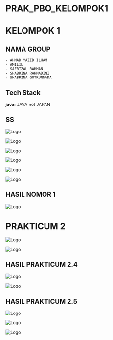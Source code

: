 # PRAK_PBO_KELOMPOK1


# KELOMPOK 1



## NAMA GROUP
    - AHMAD YAZID ILHAM
    - AMILIL
    - SAFRIZAL RAHMAN
    - SHABRINA RAHMADINI
    - SHABRINA QOTRUNNADA



## Tech Stack

**java:** JAVA not JAPAN 


## SS

![Logo](https://blogger.googleusercontent.com/img/b/R29vZ2xl/AVvXsEi0kOAQuqRrbaZMq3BKbw2MXeCZalcQdEWEaEWYSBMoKQFx7DO3Bik_IjzOAlPFPx3N2BGMycxq6hBosBDj9bsok5LXmCqLw_7H_zQjduHUj3SGrlnFBakCI2WRKBH2k-daEinhGyIuXoMPNiUM2y6wdGMClI8twCkOu41bG9dp1NmiLOV3bGAY1GxAVWz3/w513-h272/1.jpg)

![Logo](https://blogger.googleusercontent.com/img/b/R29vZ2xl/AVvXsEhVy8Ro2b8HjAXR3FdP8Bx2LkULLtZj0CTRH0CI_JWIUqpRfYBL9bSuzok3A4zbaaPxTcD8vMFXFbl3FjekIStIEvtjino7yi6b3b5tre6iaJhl1lr8pE3YW5rUowOySQ8w6TFn8jRiSYRAQTHd4SM0JOgYEPysUgd2KLGqa07nyNYrLH_yLcjBO0nNzsW6/w480-h320/2.jpg)

![Logo](https://blogger.googleusercontent.com/img/b/R29vZ2xl/AVvXsEi9uSwg7dWA4HGT8jk9_vm9B5Fbk7IeCmJpx-nP-58Mp3fx8_ze-lMgrufi-qB1F9CqAoIPiHv3QfIhBZx7-E5qynf3wqIzZpX-3Y_c3QDCPzoAnzaUKPK4gEyZdBX6qEIh1gnxvP3xAc0kgNmt6KTvlpY8f_xx-kg0QZWIl1luPszVUiNleNGUULqV3xbb/w434-h221/3.jpg)

![Logo](https://blogger.googleusercontent.com/img/b/R29vZ2xl/AVvXsEh8q88vfJZ6Q5TH9c4bqaPik4u3BHp1_ldfg_9ZZqNw7bqCKvWkN3xzAtJTIJzfkDYwK26pAG9aa40Osj8qJHYkZpJQGjiMBZ5VwZ8HRWXdlQBqBNFhFb6eZ4PAtfA58ACvJePcGkibD04PJROyuqIa3MS27tqYQNzBvBHAxPGYDQtqn9zXBLbnX3Od6BRT/w435-h222/3.jpg)

![Logo](https://blogger.googleusercontent.com/img/b/R29vZ2xl/AVvXsEj7tGJIMmAw2SmFK0ysP5_oaI9Hi1mJkP-DuJskcX2lKFuQlW6WbTZ7_Or5P1jfuX1I2cIC_lt3FmEjpig4qjzgQTefRKiwq5N4m0zXVn3_8gfr7YHTr8wxgYrC1FeoRdBDBdgBu_nm1uRPc5NXYgvdm886NSrj4Yx_JRnRpdWsGIAJFLZlemQ74EuPupIP/w403-h239/4.jpg)

![Logo](https://blogger.googleusercontent.com/img/b/R29vZ2xl/AVvXsEjzmp9ELSoIDSEraFR8GCN3gLLWxKr_KczijcANcwZWiPtdzmFtvlSzzR_QVMXGSFTqMk3oeMeJjYIxns-Zstah6ZPc1IoPZJyZ8A8yUQz2qVemENRvxFrq6PeLgBDheMmqL49WsMd2jE7Pqq64RNdwlHQTlbVzB_J7wE4f84ddFdTonZnOP0XL5CdmYQPJ/w452-h126/5.jpg)

## HASIL NOMOR 1
![Logo](https://blogger.googleusercontent.com/img/b/R29vZ2xl/AVvXsEgahy0-i93y0b-0OpI3VejdFZ4B0BWEmeA82o4YY0H6LzoUFg8MoAd5TdZh9ndl7660vrb5emPgSHujh0rXB65GBSzUstyUmwf50-ZZ7FnuY3W5BNSAMAqR3SgHQ3r63XkDyp5_8EkY6yRmheHdVWIfmY-eonDWr8KuorREEqWwCEDdPC2DLihaDJH9oGkB/w424-h140/6.jpg)



# PRAKTICUM 2
![Logo](https://blogger.googleusercontent.com/img/b/R29vZ2xl/AVvXsEjYnWCl4ks4R7HaaEMLo811H641vmsxjpDCPWTClQkHM4DeHenQ5tQRKCPZFJVj7_CPUrapc9rLNtIDqzfqdFFInmZTMTSPCmkE_357S9rrO6OWCfW9ECRtgEQEs2vEU7JfOXDrgw3T7OnSRkQkz5X8AZ5HFqwyawLco1svgUMiDyhPxGRS8VnxoeimeD3O/w476-h275/8.jpg)

![Logo](https://blogger.googleusercontent.com/img/b/R29vZ2xl/AVvXsEhwU8urMZpDj0x6vLY0EJkIKFYVYoP6XHXcZ_guplZDkXwP48cGXrPUfVblH3qRyvB2oSQdgQ-9LunYjV_NtA90N2XYiakCpaHPJjm___Lo0_LiHmiMz27j9-ImRY0hRiDMbADvzBSQlPPkSjYeH7iV12VwHlcscCiQRUyK0U-cV0jtAT0fEA347Neo-R3w/w426-h177/9.jpg)

## HASIL PRAKTICUM 2.4
![Logo](https://blogger.googleusercontent.com/img/b/R29vZ2xl/AVvXsEjU-0p8z8pxyyomeO2JrfQnCkmG7zi8SVDq6_2ZadaCB9nQn6z_ZHOvOW-U97Dxl3eRPmar7-iq4r0LdwDPInGSou6EhRR8aprEpsf6amEvHQJZJckw_8d1H0UGVG-762UNNqfSEHeJxL8MmCgBq1lmjAmupIp-irz-3PRZySiVmqR89RbzIDXrZaBEx46k/w448-h162/10.jpg)


![Logo](https://blogger.googleusercontent.com/img/b/R29vZ2xl/AVvXsEjFzeK373-tybTPbQ0l8JrFzpIwNQQqfd74E9-3PceqT1Zq9tB2HNF8JPMHLOD4vTz6K_fgaDURoCu2Q-Gf5pF5tltOTMOEmEy26I0HSd-vpw46TgX2_M24rcG-UtEU9ehNmwdXvurP-_jusclx7s09VrIwaUUzMlrMxgxQg8MHwCdeiRKh-sapS_Baf6IY/w464-h249/11.jpg)

## HASIL PRAKTICUM 2.5


![Logo](https://blogger.googleusercontent.com/img/b/R29vZ2xl/AVvXsEgPZSuhXmD78dGZVWAd2jsGp7atEEC1rATx69Me5PXvaUByxRgZ8kKQT-9cn3n8FmP1Lmkfex6Mha0MdGwMOmqPNxLwIg0YE2sUIip_jgTW_rj4uaIYUHJeTziSvdxBMFdujAF-jT3bDwlnQ_eSFVl_YNptngBtNYPdNOfw7TYwd8JmYPQAinGDLDXgYj1H/s320/12.jpg)



![Logo](https://blogger.googleusercontent.com/img/b/R29vZ2xl/AVvXsEi1G0aIiKSF0lFt_SZ_GgbE8gB4wQTjWd5oV-ry7Zw5_g9L-VKWDjtt8ssvPWh01urNPTuCPD2JXyedAHcoOWNq4WPa-8cLBO-dSanzlsvDxQ-EoxVd7NeFzjlZ4-i4HLUn_Rt-egXdMQHnih55UXBXi2iXkZlkdIr26xZBb7zkOnA0nDXuCToxwFVTNeEl/s320/13.png)

![Logo](https://blogger.googleusercontent.com/img/b/R29vZ2xl/AVvXsEgE28nME4GmD2p5nFeF4Yd0p1s03XDYOAMYOG3VyiN8AnRvQo4ktzCIcQjF0ZRIrtvk3iycEWNnrqPZB8rVwBvedX0AyGaJp6PvOSob3bYNcAk3u45e0nIBf7iuwDgC8FbRPKutVkhHrTHMnaV45O6NW0yf_lX_1Uhlh9DrNz9VluC7zVvM8voixd7y3Ny1/s320/14.jpg)


